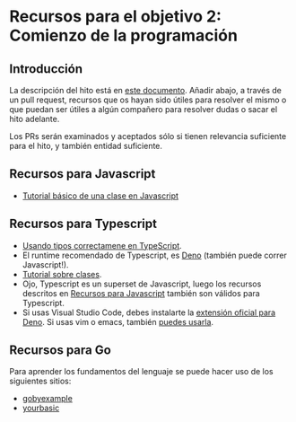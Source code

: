 # Recursos para el objetivo 2: Comienzo de la programación

## Introducción

La descripción del hito está en [este documento](2.Entidad.md). Añadir abajo, a
través de un pull request, recursos que os hayan sido útiles para resolver el
mismo o que puedan ser útiles a algún compañero para resolver dudas o sacar el
hito adelante.

Los PRs serán examinados y aceptados sólo si tienen relevancia
suficiente para el hito, y también entidad suficiente.

## Recursos para Javascript

* [Tutorial básico de una clase en Javascript](https://developer.mozilla.org/es/docs/Web/JavaScript/Referencia/Classes/constructor)

## Recursos para Typescript

* [Usando tipos correctamene en
  TypeScript](https://dev.to/daniacu/tips-and-tricks-for-typescript-to-daily-use-1cca).
* El runtime recomendado de Typescript, es
  [Deno](https://deno.land/manual@v1.4.4/introduction) (también puede correr
  Javascript!).
* [Tutorial sobre clases](https://www.typescriptlang.org/docs/handbook/classes.html).
* Ojo, Typescript es un superset de Javascript, luego los recursos descritos en
  [Recursos para Javascript](#recursos-para-javascript) también son válidos
  para Typescript.
* Si usas Visual Studio Code, debes instalarte la [extensión oficial para Deno](https://marketplace.visualstudio.com/items?itemName=denoland.vscode-deno).
  Si usas vim o emacs, también [puedes usarla](https://github.com/denoland/deno/blob/master/docs/getting_started/setup_your_environment.md#emacs).

## Recursos para Go

Para aprender los fundamentos del lenguaje se puede hacer uso de los siguientes
sitios:

* [gobyexample](https://gobyexample.com/)
* [yourbasic](https://yourbasic.org/golang/)

